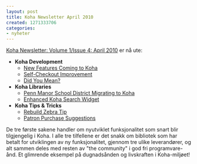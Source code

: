 ```yaml
---
layout: post
title: Koha Newsletter April 2010
created: 1271333706
categories:
- nyheter
---
```

<p><a href="http://koha-community.org/koha-newsletter-volume-1issue-4-april-2010/">Koha Newsletter: Volume 1/Issue 4: April 2010</a> er nå ute:</p>
<ul>
<li><b>Koha Development</b>
<ul>
<li><a href="http://koha-community.org/koha-newsletter-volume-1issue-4-april-2010#newfeatures">New Features Coming to Koha</a>
</li><li><a href="http://koha-community.org/koha-newsletter-volume-1issue-4-april-2010#selfcheck">Self-Checkout Improvement</a>
</li><li><a href="http://koha-community.org/koha-newsletter-volume-1issue-4-april-2010#spell">Did You Mean?</a></li></ul>
</li>
<li><b>Koha Libraries</b>
<ul>
<li><a href="http://koha-community.org/koha-newsletter-volume-1issue-4-april-2010#pennmanor">Penn Manor School District Migrating to Koha</a>

</li><li><a href="http://koha-community.org/koha-newsletter-volume-1issue-4-april-2010#search">Enhanced Koha Search Widget</a>
</li></ul>
</li>
<li><b>Koha Tips &amp; Tricks</b>
<ul>
<li><a href="http://koha-community.org/koha-newsletter-volume-1issue-4-april-2010#zebra">Rebuild Zebra Tip</a>
</li><li><a href="http://koha-community.org/koha-newsletter-volume-1issue-4-april-2010#suggest">Patron Purchase Suggestions</a></li></ul>
</li>
</ul>
<p>De tre første sakene handler om nyutviklet funksjonalitet som snart blir tilgjengelig i Koha. I alle tre tilfellene er det snakk om bibliotek som har betalt for utviklingen av ny funksjonalitet, gjennom tre ulike leverandører, og alt sammen deles med resten av "the community" i god fri programvare-ånd. Et glimrende eksempel på dugnadsånden og livskraften i Koha-miljøet!</p>
